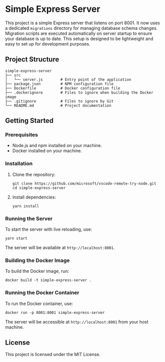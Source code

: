 # Simple Express Server
This project is a simple Express server that listens on port 8001. It now uses a dedicated `migrations` directory for managing database schema changes. Migration scripts are executed automatically on server startup to ensure your database is up to date. This setup is designed to be lightweight and easy to set up for development purposes.

## Project Structure

```
simple-express-server
├── src
│   └── server.js        # Entry point of the application
├── package.json         # NPM configuration file
├── Dockerfile           # Docker configuration file
├── .dockerignore        # Files to ignore when building the Docker image
├── .gitignore           # Files to ignore by Git
└── README.md            # Project documentation
```

## Getting Started

### Prerequisites

- Node.js and npm installed on your machine.
- Docker installed on your machine.

### Installation

1. Clone the repository:

   ```
   git clone https://github.com/microsoft/vscode-remote-try-node.git
   cd simple-express-server
   ```

2. Install dependencies:

   ```
   yarn install
   ```

### Running the Server

To start the server with live reloading, use:

```
yarn start
```

The server will be available at `http://localhost:8001`.

### Building the Docker Image

To build the Docker image, run:

```
docker build -t simple-express-server .
```

### Running the Docker Container

To run the Docker container, use:

```
docker run -p 8001:8001 simple-express-server
```

The server will be accessible at `http://localhost:8001` from your host machine.

## License

This project is licensed under the MIT License.